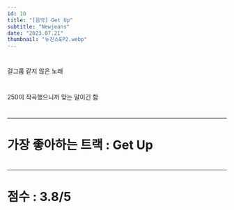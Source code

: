 ```yaml
---
id: 10
title: "[음악] Get Up"
subtitle: "Newjeans"
date: "2023.07.21"
thumbnail: "뉴진스EP2.webp"
---
```

#
걸그룹 같지 않은 노래
#
250이 작곡했으니까 맞는 말이긴 함
#
---
#
# 가장 좋아하는 트랙 : Get Up
#
---
#
# 점수 : 3.8/5
#
